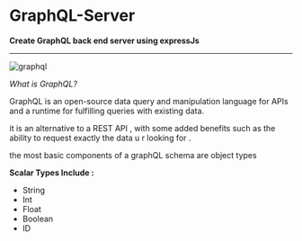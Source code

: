 # GraphQL-Server

**Create GraphQL back end server using expressJs**

---

![graphql](https://www.loginradius.com/blog/static/7de39de94c321c5ef5ad1991b63fc1ee/e8950/wrapper.png)

*What is GraphQL?*

GraphQL is an open-source data query and manipulation language for APIs and a runtime for fulfilling queries with existing data.

it is an alternative to a REST API , with some added benefits such as the ability to request exactly the data u r looking for .

the most basic components of a graphQL schema are object types

**Scalar Types Include :**

* String
* Int
* Float
* Boolean
* ID

 
